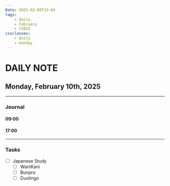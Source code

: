 ```yaml
---
Date: 2025-02-09T23:04
tags:
    - daily
    - February
    - Y2025
cssclasses:
    - daily
    - monday
---
```

# DAILY NOTE
## Monday, February 10th, 2025
***
### Journal

#### 09:00

#### 17:00

***
### Tasks
- [ ] Japanese Study
    - [ ] WaniKani
    - [ ] Bunpro
    - [ ] Duolingo
